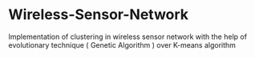 # Wireless-Sensor-Network
Implementation of clustering in wireless sensor network with the help of evolutionary technique ( Genetic Algorithm ) over K-means algorithm

